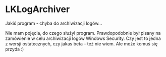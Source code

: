 # LKLogArchiver
Jakiś program - chyba do archiwizacji logów...

Nie mam pojęcia, do czego służył program. Prawdopodobnie był pisany na zamówienie w celu archiwizacji logów Windows Security. 
Czy jest to jedna z wersji ostatecznych, czy jakas beta - też nie wiem. Ale może komuś się przyda :)
